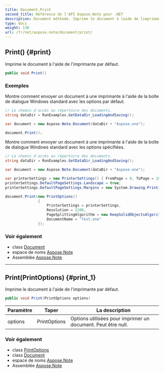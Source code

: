 ```yaml
---
title: Document.Print
second_title: Référence de l'API Aspose.Note pour .NET
description: Document méthode. Imprime le document à laide de limprimante par défaut.
type: docs
weight: 130
url: /fr/net/aspose.note/document/print/
---
```

## Print() {#print}

Imprime le document à l'aide de l'imprimante par défaut.

```csharp
public void Print()
```

### Exemples

Montre comment envoyer un document à une imprimante à l'aide de la boîte de dialogue Windows standard avec les options par défaut.

```csharp
// Le chemin d'accès au répertoire des documents.
string dataDir = RunExamples.GetDataDir_LoadingAndSaving();

var document = new Aspose.Note.Document(dataDir + "Aspose.one");

document.Print();
```

Montre comment envoyer un document à une imprimante à l'aide de la boîte de dialogue Windows standard avec les options spécifiées.

```csharp
// Le chemin d'accès au répertoire des documents.
string dataDir = RunExamples.GetDataDir_LoadingAndSaving();

var document = new Aspose.Note.Document(dataDir + "Aspose.one");

var printerSettings = new PrinterSettings() { FromPage = 0, ToPage = 10 };
printerSettings.DefaultPageSettings.Landscape = true;
printerSettings.DefaultPageSettings.Margins = new System.Drawing.Printing.Margins(50, 50, 150, 50);

document.Print(new PrintOptions()
               {
                   PrinterSettings = printerSettings,
                   Resolution = 1200,
                   PageSplittingAlgorithm = new KeepSolidObjectsAlgorithm(),
                   DocumentName = "Test.one"
               });
```

### Voir également

* class [Document](../)
* espace de noms [Aspose.Note](../../document/)
* Assemblée [Aspose.Note](../../../)

---

## Print(PrintOptions) {#print_1}

Imprime le document à l'aide de l'imprimante par défaut.

```csharp
public void Print(PrintOptions options)
```

| Paramètre | Taper | La description |
| --- | --- | --- |
| options | PrintOptions | Options utilisées pour imprimer un document. Peut être null. |

### Voir également

* class [PrintOptions](../../../aspose.note.saving/printoptions/)
* class [Document](../)
* espace de noms [Aspose.Note](../../document/)
* Assemblée [Aspose.Note](../../../)


